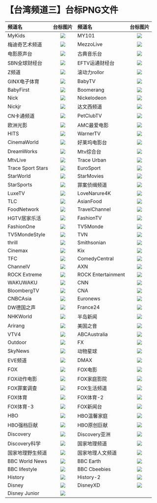 # 【台湾频道三】台标PNG文件
|频道名|台标图片|频道名|台标图片|
|:---|:---:|:---|:---:|
|MyKids|<img src="https://raw.githubusercontent.com/wanglindl/TVlogo/main/img/Mykids.png">|MY101|<img src="https://raw.githubusercontent.com/wanglindl/TVlogo/main/img/MY101.png">|
|梅迪奇艺术频道|<img src="https://raw.githubusercontent.com/wanglindl/TVlogo/main/img/Mediciarts.png">|MezzoLive|<img src="https://raw.githubusercontent.com/wanglindl/TVlogo/main/img/mezzolive.png">|
|电影原声台|<img src="https://raw.githubusercontent.com/wanglindl/TVlogo/main/img/cmusic.png">|古典音乐台|<img src="https://raw.githubusercontent.com/wanglindl/TVlogo/main/img/classical.png">|
|SBN全球财经台|<img src="https://raw.githubusercontent.com/wanglindl/TVlogo/main/img/SBNcaijing.png">|EFTV运通财经台|<img src="https://raw.githubusercontent.com/wanglindl/TVlogo/main/img/EFTVcaijing.png">|
|Z频道|<img src="https://raw.githubusercontent.com/wanglindl/TVlogo/main/img/Zpindao.png">|滚动力rollor|<img src="https://raw.githubusercontent.com/wanglindl/TVlogo/main/img/rollor.png">|
|GINX电子体育|<img src="https://raw.githubusercontent.com/wanglindl/TVlogo/main/img/GINXesport.png">|BabyTV|<img src="https://raw.githubusercontent.com/wanglindl/TVlogo/main/img/BabyTV.png">|
|BabyFirst|<img src="https://raw.githubusercontent.com/wanglindl/TVlogo/main/img/BabyFirst.png">|Boomerang|<img src="https://raw.githubusercontent.com/wanglindl/TVlogo/main/img/Boomerang.png">|
|Nick|<img src="https://raw.githubusercontent.com/wanglindl/TVlogo/main/img/Nick.png">|Nickelodeon|<img src="https://raw.githubusercontent.com/wanglindl/TVlogo/main/img/Nickelodeon.png">|
|Nickjr|<img src="https://raw.githubusercontent.com/wanglindl/TVlogo/main/img/Nickjr.png">|达文西频道|<img src="https://raw.githubusercontent.com/wanglindl/TVlogo/main/img/DaVinci.png">|
|CN卡通频道|<img src="https://raw.githubusercontent.com/wanglindl/TVlogo/main/img/CNCartoon.png">|PetClubTV|<img src="https://raw.githubusercontent.com/wanglindl/TVlogo/main/img/PetClubTV.png">|
|欧洲光影|<img src="https://raw.githubusercontent.com/wanglindl/TVlogo/main/img/MyCinema.png">|AMC最爱电影|<img src="https://raw.githubusercontent.com/wanglindl/TVlogo/main/img/AMCMovies.png">|
|HITS|<img src="https://raw.githubusercontent.com/wanglindl/TVlogo/main/img/HITS.png">|WarnerTV|<img src="https://raw.githubusercontent.com/wanglindl/TVlogo/main/img/WarnerTV.png">|
|CinemaWorld|<img src="https://raw.githubusercontent.com/wanglindl/TVlogo/main/img/CinemaWorld.png">|好莱坞电影台|<img src="https://raw.githubusercontent.com/wanglindl/TVlogo/main/img/Hollywood.png">|
|DreamWorks|<img src="https://raw.githubusercontent.com/wanglindl/TVlogo/main/img/DreamWorks.png">|Mtv综合台|<img src="https://raw.githubusercontent.com/wanglindl/TVlogo/main/img/MTV.png">|
|MtvLive|<img src="https://raw.githubusercontent.com/wanglindl/TVlogo/main/img/MTVLive.png">|Trace Urban|<img src="https://raw.githubusercontent.com/wanglindl/TVlogo/main/img/TraceUrban.png">|
|Trace Sport Stars|<img src="https://raw.githubusercontent.com/wanglindl/TVlogo/main/img/TraceSport.png">|EuroSport|<img src="https://raw.githubusercontent.com/wanglindl/TVlogo/main/img/EuroSport.png">|
|StarWorld|<img src="https://raw.githubusercontent.com/wanglindl/TVlogo/main/img/StarWorld.png">|StarMovies|<img src="https://raw.githubusercontent.com/wanglindl/TVlogo/main/img/StarMovies.png">|
|StarSports|<img src="https://raw.githubusercontent.com/wanglindl/TVlogo/main/img/StarSports.png">|罪案侦缉频道|<img src="https://raw.githubusercontent.com/wanglindl/TVlogo/main/img/Crimeplus.png">|
|LuxeTV|<img src="https://raw.githubusercontent.com/wanglindl/TVlogo/main/img/LuxeTV.png">|LoveNarure4K|<img src="https://raw.githubusercontent.com/wanglindl/TVlogo/main/img/LoveNarure4K.png">|
|TLC|<img src="https://raw.githubusercontent.com/wanglindl/TVlogo/main/img/TLCTV.png">|AsianFood|<img src="https://raw.githubusercontent.com/wanglindl/TVlogo/main/img/AsianFood.png">|
|FoodNetwork|<img src="https://raw.githubusercontent.com/wanglindl/TVlogo/main/img/FoodNetwork.png">|TravelChannel|<img src="https://raw.githubusercontent.com/wanglindl/TVlogo/main/img/TravelChannel.png">|
|HGTV居家乐活|<img src="https://raw.githubusercontent.com/wanglindl/TVlogo/main/img/HGTV.png">|FashionTV|<img src="https://raw.githubusercontent.com/wanglindl/TVlogo/main/img/FashionTV.png">|
|FashionOne|<img src="https://raw.githubusercontent.com/wanglindl/TVlogo/main/img/FashionOne.png">|TV5Monde|<img src="https://raw.githubusercontent.com/wanglindl/TVlogo/main/img/TV5Monde.png">|
|TV5MondeStyle|<img src="https://raw.githubusercontent.com/wanglindl/TVlogo/main/img/TV5MondeStyle.png">|TVN|<img src="https://raw.githubusercontent.com/wanglindl/TVlogo/main/img/TVNChannel.png">|
|thrill|<img src="https://raw.githubusercontent.com/wanglindl/TVlogo/main/img/thrill.png">|Smithsonian|<img src="https://raw.githubusercontent.com/wanglindl/TVlogo/main/img/Smithsonian.png">|
|Cinemax|<img src="https://raw.githubusercontent.com/wanglindl/TVlogo/main/img/Cinemax.png">|Kix|<img src="https://raw.githubusercontent.com/wanglindl/TVlogo/main/img/KixTV.png">|
|TFC|<img src="https://raw.githubusercontent.com/wanglindl/TVlogo/main/img/TFCTV.png">|ComedyCentral|<img src="https://raw.githubusercontent.com/wanglindl/TVlogo/main/img/ComedyCentral.png">|
|ChannelV|<img src="https://raw.githubusercontent.com/wanglindl/TVlogo/main/img/ChannelV.png">|AXN|<img src="https://raw.githubusercontent.com/wanglindl/TVlogo/main/img/AXNTV.png">|
|ROCK Extreme|<img src="https://raw.githubusercontent.com/wanglindl/TVlogo/main/img/ROCKExtreme.png">|ROCK Entertainment|<img src="https://raw.githubusercontent.com/wanglindl/TVlogo/main/img/ROCKEntertainment.png">|
|WAKUWAKU|<img src="https://raw.githubusercontent.com/wanglindl/TVlogo/main/img/WAKUWAKU.png">|CNN|<img src="https://raw.githubusercontent.com/wanglindl/TVlogo/main/img/CNN.png">|
|BloombergTV|<img src="https://raw.githubusercontent.com/wanglindl/TVlogo/main/img/BloombergTV.png">|CNA|<img src="https://raw.githubusercontent.com/wanglindl/TVlogo/main/img/ChannelAsia.png">|
|CNBCAsia|<img src="https://raw.githubusercontent.com/wanglindl/TVlogo/main/img/CNBCAsia.png">|Euronews|<img src="https://raw.githubusercontent.com/wanglindl/TVlogo/main/img/Euronews.png">|
|DW德国之声|<img src="https://raw.githubusercontent.com/wanglindl/TVlogo/main/img/DWChannel.png">|France24|<img src="https://raw.githubusercontent.com/wanglindl/TVlogo/main/img/France24.png">|
|NHKWorld|<img src="https://raw.githubusercontent.com/wanglindl/TVlogo/main/img/NHKWorld.png">|半岛新闻|<img src="https://raw.githubusercontent.com/wanglindl/TVlogo/main/img/AlJazeera.png">|
|Arirang|<img src="https://raw.githubusercontent.com/wanglindl/TVlogo/main/img/ArirangTV.png">|美国之音|<img src="https://raw.githubusercontent.com/wanglindl/TVlogo/main/img/VOATV.png">|
|VTV4|<img src="https://raw.githubusercontent.com/wanglindl/TVlogo/main/img/VTV4.png">|ABCAustralia|<img src="https://raw.githubusercontent.com/wanglindl/TVlogo/main/img/ABCAustralia.png">|
|Outdoor|<img src="https://raw.githubusercontent.com/wanglindl/TVlogo/main/img/Outdoor.png">|FX|<img src="https://raw.githubusercontent.com/wanglindl/TVlogo/main/img/FXTV.png">|
|SkyNews|<img src="https://raw.githubusercontent.com/wanglindl/TVlogo/main/img/SkyNews.png">|动物星球|<img src="https://raw.githubusercontent.com/wanglindl/TVlogo/main/img/animalplanet.png">|
|EVE频道|<img src="https://raw.githubusercontent.com/wanglindl/TVlogo/main/img/eve.png">|DMAX|<img src="https://raw.githubusercontent.com/wanglindl/TVlogo/main/img/DMAX.png">|
|FOX|<img src="https://raw.githubusercontent.com/wanglindl/TVlogo/main/img/FOX.png">|FOX电影|<img src="https://raw.githubusercontent.com/wanglindl/TVlogo/main/img/FOX1.png">|
|FOX动作电影|<img src="https://raw.githubusercontent.com/wanglindl/TVlogo/main/img/FOX2.png">|FOX家庭影院|<img src="https://raw.githubusercontent.com/wanglindl/TVlogo/main/img/FOX3.png">|
|FOX罪案调查|<img src="https://raw.githubusercontent.com/wanglindl/TVlogo/main/img/FOX4.png">|FOX生活频道|<img src="https://raw.githubusercontent.com/wanglindl/TVlogo/main/img/FOX5.png">|
|FOX体育|<img src="https://raw.githubusercontent.com/wanglindl/TVlogo/main/img/FOX6.png">|FOX体育-2|<img src="https://raw.githubusercontent.com/wanglindl/TVlogo/main/img/FOX7.png">|
|FOX体育-3|<img src="https://raw.githubusercontent.com/wanglindl/TVlogo/main/img/FOX8.png">|FOX新闻台|<img src="https://raw.githubusercontent.com/wanglindl/TVlogo/main/img/FOX9.png">|
|HBO|<img src="https://raw.githubusercontent.com/wanglindl/TVlogo/main/img/HBO.png">|HBO温馨家庭|<img src="https://raw.githubusercontent.com/wanglindl/TVlogo/main/img/HBO1.png">|
|HBO强档巨献|<img src="https://raw.githubusercontent.com/wanglindl/TVlogo/main/img/HBO2.png">|HBO原创巨献|<img src="https://raw.githubusercontent.com/wanglindl/TVlogo/main/img/HBO3.png">|
|Discovery|<img src="https://raw.githubusercontent.com/wanglindl/TVlogo/main/img/Discovery.png">|Discovery亚洲|<img src="https://raw.githubusercontent.com/wanglindl/TVlogo/main/img/Discovery1.png">|
|Discovery科学|<img src="https://raw.githubusercontent.com/wanglindl/TVlogo/main/img/Discovery2.png">|国家地理频道|<img src="https://raw.githubusercontent.com/wanglindl/TVlogo/main/img/NATGEO.png">|
|国家地理野生频道|<img src="https://raw.githubusercontent.com/wanglindl/TVlogo/main/img/NATGEO1.png">|国家地理人文频道|<img src="https://raw.githubusercontent.com/wanglindl/TVlogo/main/img/NATGEO2.png">|
|BBC World News|<img src="https://raw.githubusercontent.com/wanglindl/TVlogo/main/img/BBC1.png">|BBC Earth|<img src="https://raw.githubusercontent.com/wanglindl/TVlogo/main/img/BBC2.png">|
|BBC lifestyle|<img src="https://raw.githubusercontent.com/wanglindl/TVlogo/main/img/BBC3.png">|BBC Cbeebies|<img src="https://raw.githubusercontent.com/wanglindl/TVlogo/main/img/BBC4.png">|
|History|<img src="https://raw.githubusercontent.com/wanglindl/TVlogo/main/img/History1.png">|History-2|<img src="https://raw.githubusercontent.com/wanglindl/TVlogo/main/img/History2.png">|
|Disney|<img src="https://raw.githubusercontent.com/wanglindl/TVlogo/main/img/Disney.png">|DisneyXD|<img src="https://raw.githubusercontent.com/wanglindl/TVlogo/main/img/Disney1.png">|
|Disney Junior|<img src="https://raw.githubusercontent.com/wanglindl/TVlogo/main/img/Disney2.png">|
